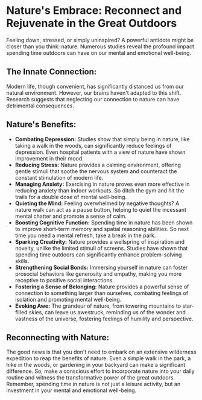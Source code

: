 # Nature's Embrace: Reconnect and Rejuvenate in the Great Outdoors

Feeling down, stressed, or simply uninspired? A powerful antidote might be closer than you think: nature. Numerous studies reveal the profound impact spending time outdoors can have on our mental and emotional well-being.

## The Innate Connection:

Modern life, though convenient, has significantly distanced us from our natural environment. However, our brains haven't adapted to this shift. Research suggests that neglecting our connection to nature can have detrimental consequences.

## Nature's Benefits:

- **Combating Depression:** Studies show that simply being in nature, like taking a walk in the woods, can significantly reduce feelings of depression. Even hospital patients with a view of nature have shown improvement in their mood.
- **Reducing Stress:** Nature provides a calming environment, offering gentle stimuli that soothe the nervous system and counteract the constant stimulation of modern life.
- **Managing Anxiety:** Exercising in nature proves even more effective in reducing anxiety than indoor workouts. So ditch the gym and hit the trails for a double dose of mental well-being.
- **Quieting the Mind:** Feeling overwhelmed by negative thoughts? A nature walk can act as a pause button, helping to quiet the incessant mental chatter and promote a sense of calm.
- **Boosting Cognitive Function:** Spending time in nature has been shown to improve short-term memory and spatial reasoning abilities. So next time you need a mental refresh, take a break in the park.
- **Sparking Creativity:** Nature provides a wellspring of inspiration and novelty, unlike the limited stimuli of screens. Studies have shown that spending time outdoors can significantly enhance problem-solving skills.
- **Strengthening Social Bonds:** Immersing yourself in nature can foster prosocial behaviors like generosity and empathy, making you more receptive to positive social interactions.
- **Fostering a Sense of Belonging:** Nature provides a powerful sense of connection to something larger than ourselves, combating feelings of isolation and promoting mental well-being.
- **Evoking Awe:** The grandeur of nature, from towering mountains to star-filled skies, can leave us awestruck, reminding us of the wonder and vastness of the universe, fostering feelings of humility and perspective.

## Reconnecting with Nature:

The good news is that you don't need to embark on an extensive wilderness expedition to reap the benefits of nature. Even a simple walk in the park, a hike in the woods, or gardening in your backyard can make a significant difference. So, make a conscious effort to incorporate nature into your daily routine and witness the transformative power of the great outdoors. Remember, spending time in nature is not just a leisure activity, but an investment in your mental and emotional well-being.
